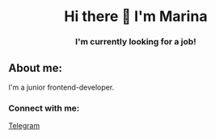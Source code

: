 <h1 align="center">Hi there 👋 I'm Marina</h1>
<h3 align="center"> I'm currently looking for a job!</h3>

<h2>About me:</h2>
<p>I'm a junior frontend-developer.</p>


<h3 align="left">Connect with me:</h3> 
<a href="https://t.me/follow_the_whitish_rabbit">Telegram</a>
<p align="left">
</p>

<!--
**Marina-2022/Marina-2022** is a ✨ _special_ ✨ repository because its `README.md` (this file) appears on your GitHub profile.

Here are some ideas to get you started:

- 🔭 I’m currently working on ...
- 🌱 I’m currently learning ...
- 👯 I’m looking to collaborate on ...
- 🤔 I’m looking for help with ...
- 💬 Ask me about ...
- 📫 How to reach me: ...
- 😄 Pronouns: ...
- ⚡ Fun fact: ...
-->
